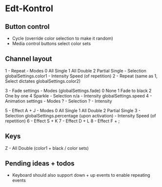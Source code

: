 # Edt-Kontrol

## Button control

- Cycle (override color selection to make it random)
- Media control buttons select color sets 

## Channel layout

1 - Repeat
    - Modes
        0 All Single
        1 All Double
        2 Partial Single
    - Selection
        globalSettings.color1
    - Intensity
        Speed (of repetition)
2 - Repeat (same as 1, Select dictates globalSettings.color2)

3 - Fade settings
    - Modes (globalSettings.fade)
        0 None
        1 Fade to black
        2 One by one
        4 Sparkle
    - Selection
        n/a
    - Intensity
        globalSettings.speed
4 - Animation settings
    - Modes
        ?
    - Selection
        ?
    - Intensity
        
5 - Effect A + J
    - Modes
        0 All Single
        1 All Double
        2 Partial Single
        3 
    - Selection
        globalSettings.percentage (upon activation) 
    - Intensity
        Speed (of repetition)
6 - Effect S + K
7 - Effect D + L
8 - Effect F + ;

## Keys

Z - All Double (color1 + black / color sets)


## Pending ideas + todos

- Keyboard should also support down + up events to enable repeating events 
